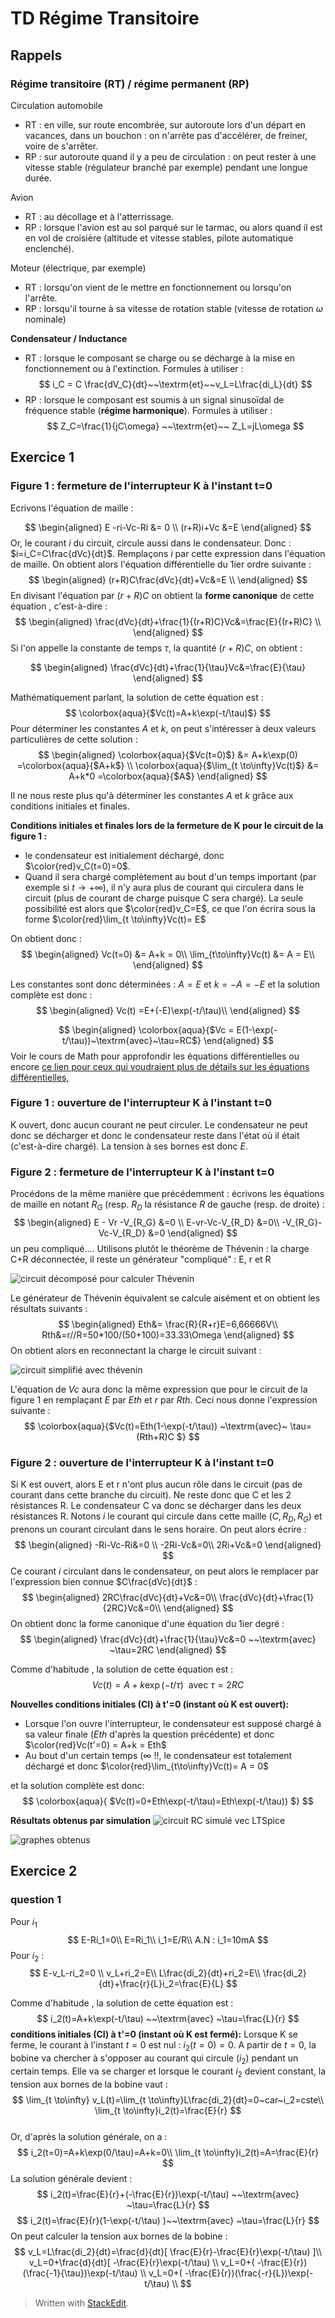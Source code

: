 # TD Régime Transitoire

## Rappels
### Régime transitoire (RT) / régime permanent (RP)
Circulation automobile
* RT : en ville, sur route encombrée, sur autoroute lors d'un départ en vacances, dans un bouchon : on n'arrête pas d'accélérer, de freiner, voire de s'arrêter.
* RP : sur autoroute quand il y a peu de circulation : on peut rester à une vitesse stable (régulateur branché par exemple) pendant une longue durée.

Avion 
* RT : au décollage et à l'atterrissage.
* RP : lorsque l'avion est au sol parqué sur le tarmac, ou alors quand il est en vol de croisière (altitude et vitesse stables, pilote automatique enclenché).

Moteur (électrique, par exemple)

* RT : lorsqu'on vient de le mettre en fonctionnement ou lorsqu'on l'arrête.
* RP : lorsqu'il tourne à sa vitesse de rotation stable (vitesse de rotation $\omega$ nominale)

**Condensateur / Inductance**
* RT : lorsque le composant se charge ou se décharge à la mise en fonctionnement ou à l'extinction. Formules à utiliser :
$$
i_C = C \frac{dV_C}{dt}~~\textrm{et}~~v_L=L\frac{di_L}{dt}
$$
* RP : lorsque le composant est soumis à un signal sinusoïdal de fréquence stable (**régime harmonique**). Formules à utiliser :
$$
Z_C=\frac{1}{jC\omega} ~~\textrm{et}~~ Z_L=jL\omega
$$
## Exercice  1

### Figure 1 : fermeture de l'interrupteur K à l'instant t=0
Ecrivons l'équation de maille :

$$
\begin{aligned}
E -ri-Vc-Ri &= 0 \\
(r+R)i+Vc &=E 
\end{aligned}
$$
Or, le courant $i$  du circuit, circule aussi dans le condensateur. Donc : $i=i_C=C\frac{dVc}{dt}$. Remplaçons $i$ par cette expression dans l'équation de maille. On obtient alors l'équation différentielle du 1ier ordre suivante : 
$$
\begin{aligned}
(r+R)C\frac{dVc}{dt}+Vc&=E \\
\end{aligned}
$$
En divisant l'équation par $(r+R)C$ on obtient la **forme canonique** de cette équation , c'est-à-dire : 
$$
\begin{aligned}
\frac{dVc}{dt}+\frac{1}{(r+R)C}Vc&=\frac{E}{(r+R)C} \\
\end{aligned}
$$
Si l'on appelle  la constante de temps $\tau$, la quantité $(r+R)C$, on obtient :

$$
\begin{aligned}
\frac{dVc}{dt}+\frac{1}{\tau}Vc&=\frac{E}{\tau} 
\end{aligned}
$$

Mathématiquement parlant, la solution de cette équation est : 
$$
\colorbox{aqua}{$Vc(t)=A+k\exp(-t/\tau)$}
$$
Pour déterminer les constantes $A$ et $k$, on peut s'intéresser à deux valeurs particulières de cette solution :
$$
\begin{aligned}
\colorbox{aqua}{$Vc(t=0)$} &= A+k\exp(0) =\colorbox{aqua}{$A+k$} \\ 
\colorbox{aqua}{$\lim_{t \to\infty}Vc(t)$} &= A+k*0 =\colorbox{aqua}{$A$} 
\end{aligned}
$$

Il ne nous reste plus qu'à déterminer les constantes $A$ et $k$ grâce aux conditions initiales et finales.

**Conditions initiales et finales lors de la fermeture de K pour le circuit de la figure 1 :**

* le condensateur est initialement déchargé, donc $\color{red}v_C(t=0)=0$. 
* Quand il sera chargé complètement au bout d'un temps important (par exemple si $t \to+\infty$), il n'y aura plus de courant qui circulera dans le circuit (plus de courant de charge puisque C sera chargé). La seule possibilité est alors que $\color{red}v_C=E$, ce que l'on écrira sous la forme $\color{red}\lim_{t \to\infty}Vc(t)= E$

On obtient donc :
$$
\begin{aligned}
Vc(t=0) &= A+k = 0\\
\lim_{t\to\infty}Vc(t) &= A = E\\
\end{aligned}
$$

Les constantes sont donc déterminées : $A=E$ et $k=-A=-E$ et la solution complète est donc :
$$
\begin{aligned}
Vc(t) =E+(-E)\exp(-t/\tau)\\
\end{aligned}
$$

$$
\begin{aligned}
\colorbox{aqua}{$Vc = E(1-\exp(-t/\tau))~\textrm{avec}~\tau=RC$}
\end{aligned}
$$
Voir le cours de Math pour approfondir les équations différentielles ou encore [ce lien pour ceux qui voudraient plus de détails sur les équations différentielles,](http://www.tsi.lycee-louis-vincent.fr/wp-content/uploads/2013/12/equadiff.pdf) 

### Figure 1 : ouverture de l'interrupteur K à l'instant t=0
K ouvert, donc aucun courant ne peut circuler. Le condensateur ne peut donc se décharger et donc le condensateur reste dans l'état où il était (c'est-à-dire chargé). La tension à ses bornes est donc $E$.


### Figure 2 : fermeture de l'interrupteur K à l'instant t=0
Procédons de la même manière que précédemment : écrivons les équations de maille en notant $R_G$ (resp. $R_D$ la résistance $R$ de gauche (resp. de droite) :
$$
\begin{aligned}
E - Vr -V_{R_G}  &=0 \\
E-vr-Vc-V_{R_D} &=0\\
-V_{R_G}-Vc-V_{R_D} &=0 
\end{aligned}
$$
un peu compliqué....
Utilisons plutôt le théorème de Thévenin : la charge C+R déconnectée, il reste un générateur "compliqué" : E, r et R

![circuit décomposé pour calculer Thévenin](https://raw.githubusercontent.com/sl4iut3/Documents/master/M1104/fig2Thevenin.png)

Le générateur de Thévenin équivalent se calcule aisément et on obtient les résultats suivants :
$$
\begin{aligned}
Eth&= \frac{R}{R+r}E=6,66666V\\
Rth&=r//R=50*100/(50+100)=33.33\Omega
\end{aligned}
$$
On obtient alors en reconnectant la charge le circuit suivant :

![circuit simplifié avec thévenin](https://github.com/sl4iut3/Documents/raw/master/M1104/tdrt-fig2-thevenin-schema.png)

L'équation de $Vc$ aura donc la même expression que pour le circuit de la figure 1 en remplaçant $E$ par $Eth$ et $r$ par $Rth$. Ceci nous donne l'expression suivante :
$$
\colorbox{aqua}{$Vc(t)=Eth(1-\exp(-t/\tau)) ~\textrm{avec}~ \tau=(Rth+R)C $}
$$

### Figure 2 : ouverture de l'interrupteur K à l'instant t=0

Si K est ouvert, alors E et r n'ont plus aucun rôle dans le circuit (pas de courant dans cette branche du circuit). Ne reste donc que C et les 2 résistances R. 
Le condensateur C va donc se décharger dans les deux résistances R.
Notons $i$ le courant qui circule dans cette maille $(C,R_D, R_G)$ et prenons un courant circulant dans le sens horaire. On peut alors écrire : 
$$
\begin{aligned}
-Ri-Vc-Ri&=0 \\
-2Ri-Vc&=0\\
2Ri+Vc&=0
\end{aligned}
$$
Ce courant $i$ circulant dans le condensateur, on peut alors le remplacer par l'expression bien connue $C\frac{dVc}{dt}$ :
$$
\begin{aligned}
2RC\frac{dVc}{dt}+Vc&=0\\
\frac{dVc}{dt}+\frac{1}{2RC}Vc&=0\\
\end{aligned}
$$
On obtient donc la forme canonique d'une équation du 1ier degré :
$$
\begin{aligned}
\frac{dVc}{dt}+\frac{1}{\tau}Vc&=0 ~~\textrm{avec} ~\tau=2RC
\end{aligned}
$$

Comme d'habitude , la solution de cette équation est : 
$$
Vc(t)=A+k\exp(-t/\tau) ~~\textrm{avec} ~\tau=2RC
$$

**Nouvelles conditions initiales (CI)  à t'=0 (instant où K est ouvert):** 

* Lorsque l'on ouvre l'interrupteur, le condensateur est supposé chargé à sa valeur finale ($Eth$ d'après la question précédente) et donc $\color{red}Vc(t'=0) = A+k = Eth$ 
*  Au bout d'un certain temps ($\infty$ !!, le condensateur est totalement déchargé et donc $\color{red}\lim_{t\to\infty}Vc(t)= A = 0$

et la solution complète est donc:
$$
\colorbox{aqua}{ $Vc(t)=0+Eth\exp(-t/\tau)=Eth\exp(-t/\tau)) $}
$$

**Résultats obtenus par simulation**
![circuit RC simulé vec LTSpice](https://github.com/sl4iut3/Documents/raw/master/M1104/circuitRC.png)

![graphes obtenus](https://github.com/sl4iut3/Documents/raw/master/M1104/circuitRC-graphes.png)

## Exercice 2

### question 1
Pour $i_1$
$$
E-Ri_1=0\\
E=Ri_1\\
i_1=E/R\\
A.N : i_1=10mA
$$
Pour $i_2$ :
$$
E-v_L-ri_2=0 \\
v_L+ri_2=E\\
L\frac{di_2}{dt}+ri_2=E\\
\frac{di_2}{dt}+\frac{r}{L}i_2=\frac{E}{L}
$$

Comme d'habitude , la solution de cette équation est : 
$$
i_2(t)=A+k\exp(-t/\tau) ~~\textrm{avec} ~\tau=\frac{L}{r}
$$
**conditions initiales (CI)  à t'=0 (instant où K est fermé):**
Lorsque K se ferme, le courant à l'instant $t=0$ est nul : $i_2(t=0)=0$.
A partir de $t=0$, la bobine va chercher à s'opposer au courant qui circule ($i_2$) pendant un certain temps. Elle va se charger et lorsque le courant $i_2$ devient constant, la tension aux bornes de la bobine vaut :
$$
\lim_{t \to\infty} v_L(t)=\lim_{t \to\infty}L\frac{di_2}{dt}=0~car~i_2=cste\\
\lim_{t \to\infty}i_2(t)=\frac{E}{r}
$$  
Or, d'après la solution générale, on a :
$$
i_2(t=0)=A+k\exp(0/\tau)=A+k=0\\
\lim_{t \to\infty}i_2(t)=A=\frac{E}{r}
$$
La solution générale devient :
$$
i_2(t)=\frac{E}{r}+(-\frac{E}{r})\exp(-t/\tau) ~~\textrm{avec} ~\tau=\frac{L}{r}
$$
$$
i_2(t)=\frac{E}{r}(1-\exp(-t/\tau) )~~\textrm{avec} ~\tau=\frac{L}{r}
$$
On peut calculer la tension aux bornes de la bobine :
$$
v_L=L\frac{di_2}{dt}=\frac{d}{dt}[ \frac{E}{r}-\frac{E}{r}\exp(-t/\tau) ]\\
v_L=0+\frac{d}{dt}[ -\frac{E}{r}\exp(-t/\tau) \\
v_L=0+( -\frac{E}{r})(\frac{-1}{\tau})\exp(-t/\tau) \\
v_L=0+( -\frac{E}{r})(\frac{-r}{L})\exp(-t/\tau) \\
$$


> Written with [StackEdit](https://stackedit.io/).
<!--stackedit_data:
eyJoaXN0b3J5IjpbLTI5MzkyNzkzMiwyMjUyNjUzNjMsMTE1Mj
M1MjkwOSwxNTk4ODYxNzcwLDEyNjU5NjQ0MTksNzIzOTI5Mzc0
LC01MzIzNzgyMTMsMjA4NzA2MjM4NywtODEyMjUxOTc4LDE1OD
c4MjQ4MzcsOTg1NTA4MTQzLDExMzcwOTIwOTRdfQ==
-->